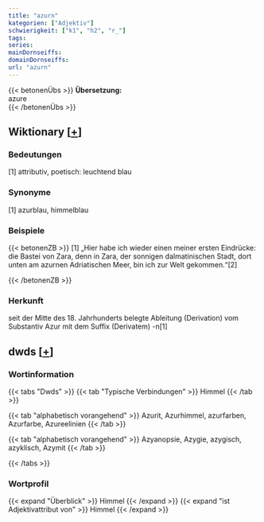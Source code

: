 ```yaml
---
title: "azurn"
kategorien: ["Adjektiv"]
schwierigkeit: ["k1", "h2", "r_"]
tags:
series:
mainDornseiffs:
domainDornseiffs:
url: "azurn"
---
```


{{< betonenÜbs >}}
**Übersetzung:**  
azure  
{{< /betonenÜbs >}}

## Wiktionary [[+](https://de.wiktionary.org/wiki/azurn)]

### Bedeutungen
[1] attributiv, poetisch: leuchtend blau  

### Synonyme
[1] azurblau, himmelblau  

### Beispiele
{{< betonenZB >}}
[1] „Hier habe ich wieder einen meiner ersten Eindrücke: die Bastei von Zara, denn in Zara, der sonnigen dalmatinischen Stadt, dort unten am azurnen Adriatischen Meer, bin ich zur Welt gekommen.“[2]  

{{< /betonenZB >}}
### Herkunft
seit der Mitte des 18. Jahrhunderts belegte Ableitung (Derivation) vom Substantiv Azur mit dem Suffix (Derivatem) -n[1]  



## dwds [[+](https://www.dwds.de/wb/azurn)]

### Wortinformation
{{< tabs "Dwds" >}}
{{< tab "Typische Verbindungen" >}}
Himmel
{{< /tab >}}

{{< tab "alphabetisch vorangehend" >}}
Azurit, Azurhimmel, azurfarben, Azurfarbe, Azureelinien
{{< /tab >}}

{{< tab "alphabetisch vorangehend" >}}
Azyanopsie, Azygie, azygisch, azyklisch, Azymit
{{< /tab >}}

{{< /tabs >}}

### Wortprofil
{{< expand "Überblick" >}} Himmel {{< /expand >}}
{{< expand "ist Adjektivattribut von" >}} Himmel {{< /expand >}}

